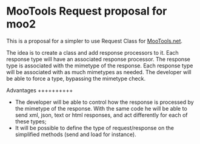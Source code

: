 MooTools Request proposal for moo2
==================================

This is a proposal for a simpler to use Request Class for [MooTools.net](http://mootools.net "MooTools").

The idea is to create a class and add response processors to it.
Each response type will have an associated response processor.
The response type is associated with the mimetype of the response. Each response type will be associated with as much mimetypes as needed.
The developer will be able to force a type, bypassing the mimetype check.

Advantages
++++++++++

* The developer will be able to control how the response is processed by the mimetype of the response. With the same code he will be able to send xml, json, text or html responses, and act differently for each of these types;
* It will be possible to define the type of request/response on the simplified methods (send and load for instance).
